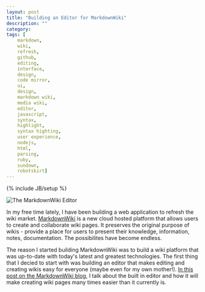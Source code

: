 ```yaml
---
layout: post
title: "Building an Editor for MarkdownWiki"
description: ""
category: 
tags: [
	markdown,
	wiki,
	refresh,
	github,
	editing,
	interface,
	design,
	code mirror,
	ui,
	design,
	markdown wiki,
	media wiki,
	editor,
	javascript,
	syntax,
	highlight,
	syntax highting,
	user experience,
	nodejs,
	html,
	parsing,
	ruby,
	sundown,
	robotskirt]
---
```

{% include JB/setup %}

![The MarkdownWiki Editor](http://blog.markdownwiki.com/assets/markdownwiki_editor_preview.png)

In my free time lately, I have been building a web application to refresh the wiki market. [MarkdownWiki](http://markdownwiki.com) is a new cloud hosted platform that allows users to create and collaborate wiki pages. It preserves the original purpose of wikis - provide a place for users to present their knowledge, information, notes, documentation. The possibilites have become endless. 

The reason I started building MarkdownWiki was to build a wiki platform that was up-to-date with today's latest and greatest technologies. The first thing that I decied to start with was building an editor that makes editing and creating wikis easy for everyone (maybe even for my own mother!). [In this post on the MarkdownWiki blog](http://blog.markdownwiki.com/2012/05/25/improving-wiki-editing-with-markdown/), I talk about the built in editor and how it will make creating wiki pages many times easier than it currently is.
